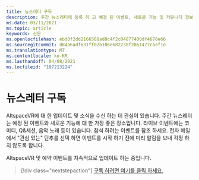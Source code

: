 ```yaml
---
title: 뉴스레터 구독
description: 주간 뉴스레터에 등록 하 고 예정 된 이벤트, 새로운 기능 및 커뮤니티 정보를 최신 상태로 유지 하세요.
ms.date: 03/11/2021
ms.topic: article
keywords: 신문
ms.openlocfilehash: ebd0f2dd2166588ad0c4f2c04877400df4678e66
ms.sourcegitcommit: d84a6adf631ff02b106e682238f2861477caef1e
ms.translationtype: MT
ms.contentlocale: ko-KR
ms.lasthandoff: 04/08/2021
ms.locfileid: "107213224"
---
```

# <a name="subscribing-to-our-newsletter"></a>뉴스레터 구독

AltspaceVR에 대 한 업데이트 및 소식을 수신 하는 데 관심이 있습니다. 주간 뉴스레터는 예정 된 이벤트와 새로운 기능에 대 한 가장 좋은 장소입니다. 라이브 이벤트에는 코미디, Q&세션, 음악 노래 등이 있습니다. 참석 하려는 이벤트를 참조 하세요. 전자 메일에서 "관심 있는" 단추를 선택 하면 이벤트를 시작 하기 전에 미리 알림을 보내 걱정 하지 않도록 합니다.

AltspaceVR 및 예약 이벤트를 지속적으로 업데이트 하는 중입니다. 

> [!div class="nextstepaction"] 
> [구독 하려면 여기를 클릭 하세요.](http://altvr.us7.list-manage.com/subscribe?u=ca3b0ab1f83e7c2123f094df6&id=519b6a1ca4)